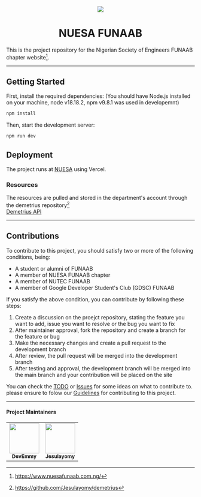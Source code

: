 <div style="text-align: center;">
    <img src="../public/logo.png" /> 
    <h1>NUESA FUNAAB</h1>
</div>

This is the project repository for the Nigerian Society of Engineers FUNAAB chapter website[^1].

---

## Getting Started

First, install the required dependencies:
(You should have Node.js installed on your machine, node v18.18.2, npm v9.8.1 was used in developemnt)

```bash
npm install
```

Then, start the development server:

```bash
npm run dev
```

## Deployment

The project runs at [NUESA](https://www.nuesafunaab.com.ng/) using Vercel.

### Resources

The resources are pulled and stored in the department's account through the demetrius repository[^2]  
[Demetrius API](https://Jesulayomy.pythonanywhere.com/)

---

## Contributions

To contribute to this project, you should satisfy two or more of the following conditions, being:
- A student or alumni of FUNAAB
- A member of NUESA FUNAAB chapter
- A member of NUTEC FUNAAB
- A member of Google Developer Student's Club (GDSC) FUNAAB

If you satisfy the above condition, you can contribute by following these steps:
1. Create a discussion on the proejct repository, stating the feature you want to add, issue you want to resolve or the bug you want to fix
2. After maintainer approval, fork the repository and create a branch for the feature or bug
3. Make the necessary changes and create a pull request to the development branch
4. After review, the pull request will be merged into the development branch
5. After testing and approval, the development branch will be merged into the main branch and your contribution will be placed on the site


You can check the [TODO](../TODO.md) or [Issues](https://github.com/Jesulayomy/Coleng-Frontend/issues) for some ideas on what to contribute to. please ensure to folow our [Guidelines](../CONTRIBUTING.md) for contributing to this project.

---

#### Project Maintainers

<table>
  <tr>
  <td align="center"><a href="https://github.com/DevEmmy"><img src="https://avatars.githubusercontent.com/u/62223314?v=4" width="80px;" alt=""/><br /><sub><b>DevEmmy</b></sub></a></td>

  <td align="center"><a href="https://github.com/Jesulayomy"><img src="https://avatars.githubusercontent.com/u/113533393?s=96&v=4" width="80px;" alt=""/><br /><sub><b>Jesulayomy</b></sub></a></td>
  </tr>
</table>


[^1]: https://www.nuesafunaab.com.ng/
[^2]: https://github.com/Jesulayomy/demetrius
